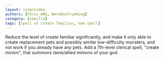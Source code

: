 ```yaml
---
layout: singleidea
authors: [Chris_ANG, NeroOneTrueKing]
category: [vanilla]
tags: [spell of create familiar, new spell]
---
```

Reduce the level of create familiar significantly, and make it only able to create replacement pets and possibly similar low-difficulty monsters, and not work if you already have any pets. Add a 7th-level clerical spell, "create minion", that summons tame/allied minions of your god.
